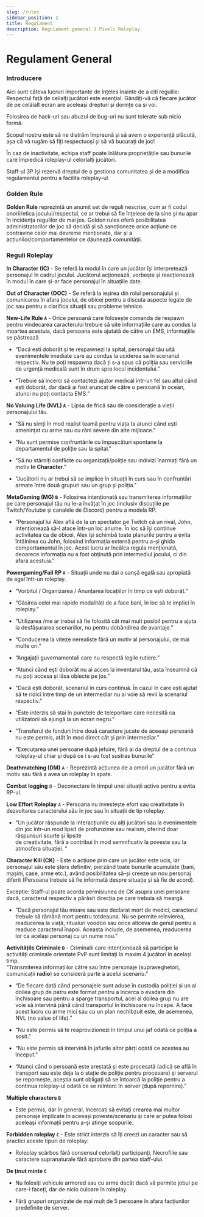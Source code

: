 ```yaml
---
slug: /rules
sidebar_position: 2
title: Regulament
description: Regulament general 3 Pixeli Roleplay.
---
```


# Regulament General

### Introducere

Aici sunt câteva lucruri importante de înțeles înainte de a citi regulile:  
Respectul față de ceilalți jucători este esențial. Gândiți-vă că fiecare jucător de pe celălalt ecran are aceleași drepturi și dorințe ca și voi. 

Folosirea de hack-uri sau abuzul de bug-uri nu sunt tolerate sub nicio formă.

Scopul nostru este să ne distrăm împreună și să avem o experiență plăcută, așa că vă rugăm să fiți respectuoși și să vă bucurați de joc!

În caz de inactivitate, echipa staff poate înlătura proprietățile sau bunurile care împiedică roleplay-ul celorlalți jucători.

Staff-ul 3P își rezervă dreptul de a gestiona comunitatea și de a modifica regulamentul pentru a facilita roleplay-ul.

### Golden Rule

**Golden Rule** reprezintă un anumit set de reguli nescrise, cum ar fi codul onorii/etica jocului/respectul, ce ar trebui să fie înțelese de la sine și nu apar în incidența regulilor de mai jos. Golden rules oferă posibilitatea administratorilor de joc să decidă și să sancționeze orice acțiune ce contravine celor mai devreme menționate, dar și a acțiunilor/comportamentelor ce dăunează comunității.

### Reguli Roleplay

**In Character (IC)** - Se referă la modul în care un jucător își interpretează personajul în cadrul jocului. Jucătorul acționează, vorbește și reacționează în modul în care și-ar face personajul în situațiile date. 

**Out of Character (OOC)** - Se referă la ieșirea din rolul personajului și comunicarea în afara jocului, de obicei pentru a discuta aspecte legate de joc sau pentru a clarifica situații sau probleme tehnice.

**New-Life Rule `A`** - Orice persoană care folosește comanda de respawn pentru vindecarea caracterului trebuie să uite informațiile care au condus la moartea acestuia, dacă persoana este ajutată de către un EMS, informațiile se păstrează

- “Dacă ești doborât și te respawnezi la spital, personajul tău uită evenimentele imediate care au condus la uciderea sa în scenariul respectiv. Nu te poți respawna dacă ți s-a spus că poliția sau serviciile de urgență medicală sunt în drum spre locul incidentului.”  
    
- “Trebuie să încerci să contactezi ajutor medical într-un fel sau altul când ești doborât, dar dacă ai fost aruncat de către o persoană în ocean, atunci nu poți contacta EMS.”

**No Valuing Life (NVL) `A`** - Lipsa de frică sau de considerație a vieții personajului tău.

- "Să nu simți în mod realist teamă pentru viața ta atunci când ești amenințat cu arme sau cu răni severe din alte mijloace."  
    
- "Nu sunt permise confruntările cu împușcături spontane la departamentul de poliție sau la spital."  
    
- "Să nu stârniți conflicte cu organizații/poliție sau indivizi înarmați fără un motiv **In Character**."  
    
- "Jucătorii nu ar trebui să se implice în situații în curs sau în confruntări armate între două grupuri sau un grup și poliția."

**MetaGaming (MG) `B`** - Folosirea intenționată sau transmiterea informațiilor pe care personajul tău nu le-a învățat în joc (inclusiv discuțiile pe Twitch/Youtube și canalele de Discord) pentru a modela RP.

- ”Personajul lui Alex află de la un spectator pe Twitch că un rival, John, intenționează să-l atace într-un loc anume. În loc să își continue activitatea ca de obicei, Alex își schimbă toate planurile pentru a evita întâlnirea cu John, folosind informația externă pentru a-și ghida comportamentul în joc. Acest lucru ar încălca regula menționată, deoarece informația nu a fost obținută prin intermediul jocului, ci din afara acestuia.”

**Powergaming/Fail RP `A`** - Situații unde nu dai o sanșă egală sau apropiată de egal într-un roleplay.

- “Vorbitul / Organizarea / Anunțarea locațiilor în timp ce ești doborât.”

- “Găsirea celei mai rapide modalități de a face bani, în loc să te implici în roleplay.”  
    
- “Utilizarea /me ar trebui să fie folosită cât mai mult posibil pentru a ajuta la desfășurarea scenariilor, nu pentru dobândirea de avantaje.”  
    
- “Conducerea la viteze nerealiste fără un motiv al personajului, de mai multe ori.”  
- “Angajații guvernamentali care nu respectă legile rutiere.”  
    
- “Atunci când ești doborât nu ai acces la inventarul tău, asta înseamnă că nu poți accesa și lăsa obiecte pe jos.”  
    
- "Dacă ești doborât, scenariul în curs continuă. În cazul în care ești ajutat să te ridici între timp de un intermediar nu ai voie să revii la scenariul respectiv."  
    
- “Este interzis să stai în punctele de teleportare care necesită ca utilizatorii să ajungă la un ecran negru.”  
    
- “Transferul de fonduri între două caractere jucate de aceeași persoană nu este permis, atât în mod direct cât și prin intermediar.”  
    
- “Executarea unei persoane după jefuire, fără ai da dreptul de a continua roleplay-ul chiar și după ce i s-au fost sustras bunurile”


**Deathmatching (DM)** `A` - Reprezintă acțiunea de a omorî un jucător fără un motiv sau fără a avea un roleplay în spate.

**Combat logging** `B` - Deconectare în timpul unei situații active pentru a evita RP-ul.

**Low Effort Roleplay** `A` - Persoana nu investește efort sau creativitate în dezvoltarea caracterului său în joc sau în situații de tip roleplay.

- “Un jucător răspunde la interacțiunile cu alți jucători sau la evenimentele din joc într-un mod lipsit de profunzime sau realism, oferind doar răspunsuri scurte și lipsite  
  de creativitate, fără a contribui în mod semnificativ la poveste sau la atmosfera situației. “

**Character Kill (CK)** - Este o acțiune prin care un jucător este ucis, iar personajul său este șters definitiv, pierzând toate bunurile acumulate (bani, mașini, case, arme etc.), având posibilitatea să-și creeze un nou personaj diferit (Persoana trebuie să fie informată despre situație și să fie de acord).	

Exceptie: Staff-ul poate acorda permisiunea de CK asupra unei persoane dacă, caracterul respectiv a părăsit direcția pe care trebuia să meargă.

- “Dacă personajul tău moare sau este declarat mort de medici, caracterul trebuie să rămână mort pentru totdeauna. Nu se permite reînvierea, readucerea la viață, ritualuri voodoo sau orice altceva de genul pentru a readuce caracterul înapoi. Aceasta include, de asemenea, readucerea lor ca același personaj cu un nume nou.”

**Activitățile Criminale `B`** - Criminalii care intenționează să participe la activități criminale orientate PvP sunt limitați la maxim 4 jucători în același timp.  
“Transmiterea informațiilor către sau între personaje (supraveghetori, comunicații **radio**) se consideră parte a acelui scenariu.”

- “De fiecare dată când personajele sunt aduse în custodia poliției și un al doilea grup de patru este format pentru a încerca o evadare din închisoare sau pentru a sparge transportul, acel al doilea grup nu are voie să intervină până când transportul în închisoare nu începe. A face acest lucru cu arme mici sau cu un plan nechibzuit este, de asemenea, NVL (no value of life).”  
    
- “Nu este permis să te reaprovizionezi în timpul unui jaf odată ce poliția a sosit.”  
    
- “Nu este permis să intervină în jafurile altor părți odată ce acestea au început.”

- “Atunci când o persoană este arestată și este procesată (adică se află în transport sau este deja la o stație de poliție pentru procesare) și serverul se repornește, aceștia sunt obligați să se întoarcă la poliție pentru a continua roleplay-ul odată ce se reîntorc în server (după repornire).”

**Multiple characters `B`**

- Este permis, dar în general, încercați să evitați crearea mai multor personaje implicate în aceeași poveste/scenariu și care ar putea folosi aceleași informații pentru a-și atinge scopurile.

**Forbidden roleplay `C`** - Este strict interzis să îți creezi un caracter sau să practici aceste tipuri de roleplay:

- Roleplay scârbos fără consensul celorlalți participanți, Necrofilie sau caractere supranaturale fără aprobare din partea staff-ului.


**De ținut minte `C`**  

- Nu folosiți vehicule armored sau cu arme decât dacă vă permite jobul pe care-l faceți, dar de nicio culoare în roleplay.  
    
- Fără grupuri organizate de mai mult de 5 persoane în afara facțiunilor predefinite de server.
